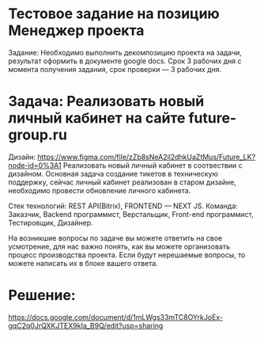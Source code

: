 # Тестовое задание на позицию Менеджер проекта
Задание: Необходимо выполнить декомпозицию проекта на задачи, результат оформить в документе google docs. Срок 3 рабочих дня с момента получения задания, срок проверки — 3 рабочих дня. 

# Задача: Реализовать новый личный кабинет на сайте future-group.ru
Дизайн: https://www.figma.com/file/zZb8sNeA2il2dhkUaZtMus/Future_LK?node-id=0%3A1 Реализовать новый личный кабинет в соотвествии с дизайном. Основная задача создание тикетов в техническую поддержку, сейчас личный кабинет реализован в старом дизайне, необходимо провести обновление личного кабинета.

Стек технологий: REST API(Bitrix), FRONTEND — NEXT JS. Команда: Заказчик, Backend программист, Верстальщик, Front-end программист, Тестировщик, Дизайнер.

На возникшие вопросы по задаче вы можете ответить на свое усмотрение, для нас важно понять, как вы можете организовать процесс производства проекта. Если будут нерешаемые вопросы, то можете написать их в блоке вашего ответа.
# Решение:
https://docs.google.com/document/d/1mLWgs33mTC8OYrkJoEx-gqC2q0JrQXKJTEX9kIa_B9Q/edit?usp=sharing
